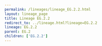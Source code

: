 ```yaml
---
permalink: /lineages/lineage_EG.2.2.html
layout: lineage_page
title: Lineage EG.2.2
redirect_to: ../lineage.html?lineage=EG.2.2
lineage: EG.2.2
parent: EG.2
children: ['EG.2.2']
---
```


